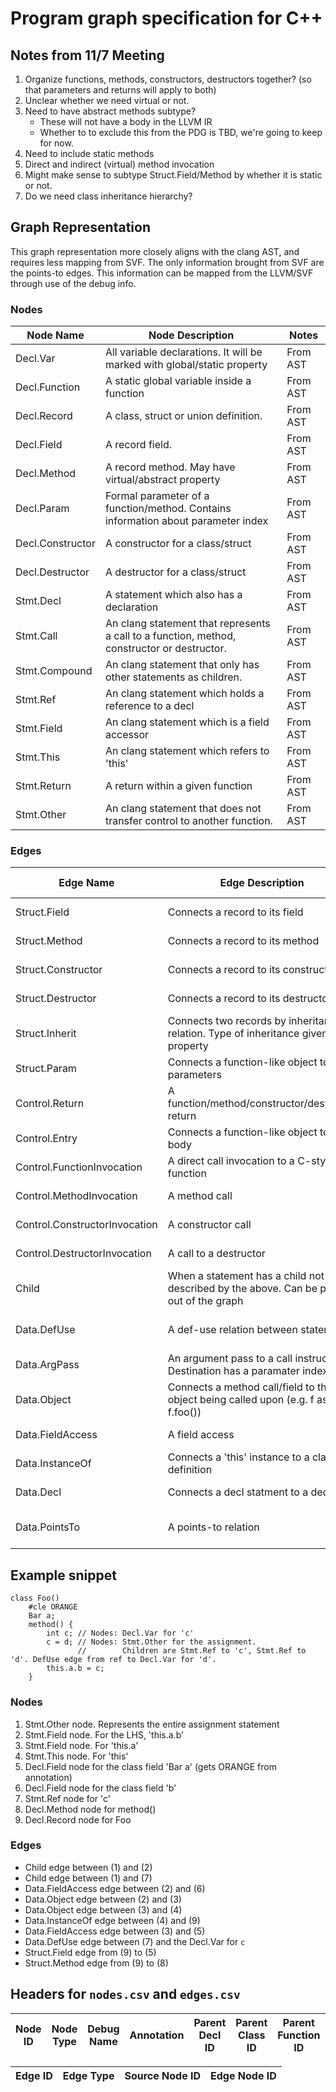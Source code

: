 # Program graph specification for C++

## Notes from 11/7 Meeting
1. Organize functions, methods, constructors, destructors together? (so that parameters and returns will apply to both)
2. Unclear whether we need virtual or not.
3. Need to have abstract methods subtype?
   - These will not have a body in the LLVM IR 
   - Whether to to exclude this from the PDG is TBD, we're going to keep for now. 
4. Need to include static methods 
5. Direct and indirect (virtual) method invocation 
6. Might make sense to subtype Struct.Field/Method by whether it is static or not.  
7. Do we need class inheritance hierarchy?


## Graph Representation

This graph representation more closely aligns with the clang AST, and requires less mapping from 
SVF. The only information brought from SVF are the points-to edges. This information can be mapped
from the LLVM/SVF through use of the debug info.


### Nodes

| Node Name        | Node Description                                                                            | Notes    |
| ---------------- | ------------------------------------------------------------------------------------------- | -------- |
| Decl.Var         | All variable declarations. It will be marked with global/static property                    | From AST |
| Decl.Function    | A static global variable inside a function                                                  | From AST |
| Decl.Record      | A class, struct or union definition.                                                        | From AST |
| Decl.Field       | A record field.                                                                             | From AST |
| Decl.Method      | A record method. May have virtual/abstract property                                         | From AST |
| Decl.Param       | Formal parameter of a function/method. Contains information about parameter index           | From AST |
| Decl.Constructor | A constructor for a class/struct                                                            | From AST |
| Decl.Destructor  | A destructor for a class/struct                                                             | From AST |
| Stmt.Decl        | A statement which also has a declaration                                                    | From AST |
| Stmt.Call        | An clang statement that represents a call to a function, method, constructor or destructor. | From AST |
| Stmt.Compound    | An clang statement that only has other statements as children.                              | From AST |
| Stmt.Ref         | An clang statement which holds a reference to a decl                                        | From AST |
| Stmt.Field       | An clang statement which is a field accessor                                                | From AST |
| Stmt.This        | An clang statement which refers to 'this'                                                   | From AST |
| Stmt.Return      | A return within a given function                                                            | From AST |
| Stmt.Other       | An clang statement that does not transfer control to another function.                      | From AST |

### Edges

| Edge Name                     | Edge Description                                                                        | Source Type          | Destination Type | Notes          |
| ----------------------------- | --------------------------------------------------------------------------------------- | -------------------- | ---------------- | -------------- |
| Struct.Field                  | Connects a record to its field                                                          | Decl.Record          | Decl.Field       | From AST       |
| Struct.Method                 | Connects a record to its method                                                         | Decl.Record          | Decl.Method      | From AST       |
| Struct.Constructor            | Connects a record to its constructor                                                    | Decl.Record          | Decl.Constructor | From AST       |
| Struct.Destructor             | Connects a record to its destructor                                                     | Decl.Record          | Decl.Destructor  | From AST       |
| Struct.Inherit                | Connects two records by inheritance relation. Type of inheritance given by a property   | Decl.Record          | Decl.Record      | From AST       |
| Struct.Param                  | Connects a function-like object to its parameters                                       | Decl                 | Decl.Param       | From AST       |
| Control.Return                | A function/method/constructor/destructor return                                         | Stmt.Return          | Stmt.Call        | From AST       |
| Control.Entry                 | Connects a function-like object to it's body                                            | Decl                 | Stmt             | From AST       |
| Control.FunctionInvocation    | A direct call invocation to a C-style function                                          | Stmt.Call            | Decl.Function    | From AST       |
| Control.MethodInvocation      | A method call                                                                           | Stmt.Call            | Decl.Method      | From AST       |
| Control.ConstructorInvocation | A constructor call                                                                      | Stmt.Call            | Decl.Constructor | From AST       |
| Control.DestructorInvocation  | A call to a destructor                                                                  | Stmt.Call            | Decl.Destructor  | From AST       |
| Child                         | When a statement has a child not described by the above. Can be pruned out of the graph | Stmt                 | Stmt             | From AST       |
| Data.DefUse                   | A def-use relation between statements                                                   | Stmt.Decl            | Stmt.Ref         | From AST + SVF |
| Data.ArgPass                  | An argument pass to a call instruction. Destination has a paramater index               | Stmt.Call            | Stmt             | From AST       |
| Data.Object                   | Connects a method call/field to the object being called upon (e.g. f as in f.foo())     | Stmt.Call/Stmt.Field | Stmt             | From AST       |
| Data.FieldAccess              | A field access                                                                          | Stmt                 | Decl.Field       | From AST       |
| Data.InstanceOf               | Connects a 'this' instance to a class definition                                        | Stmt.This            | Decl.Record      | From AST       |
| Data.Decl                     | Connects a decl statment to a decl                                                      | Stmt.Decl            | Decl             | From AST       |
| Data.PointsTo                 | A points-to relation                                                                    | Decl                 | Decl             | From AST + SVF |

## Example snippet

```
class Foo()
    #cle ORANGE
    Bar a;
    method() {
        int c; // Nodes: Decl.Var for 'c'
        c = d; // Nodes: Stmt.Other for the assignment. 
               //        Children are Stmt.Ref to 'c', Stmt.Ref to 'd'. DefUse edge from ref to Decl.Var for 'd'.
        this.a.b = c;
    }
```

### Nodes

1. Stmt.Other node. Represents the entire assignment statement
2. Stmt.Field node. For the LHS, 'this.a.b'
3. Stmt.Field node. For 'this.a'
4. Stmt.This node. For 'this'
5. Decl.Field node for the class field 'Bar a' (gets ORANGE from annotation)
6. Decl.Field node for the class field 'b'
7. Stmt.Ref node for 'c'
8. Decl.Method node for method()
9. Decl.Record node for Foo

### Edges

  - Child edge between (1) and (2)
  - Child edge between (1) and (7)
  - Data.FieldAccess edge between (2) and (6)
  - Data.Object edge between (2) and (3)
  - Data.Object edge between (3) and (4)
  - Data.InstanceOf edge between (4) and (9)
  - Data.FieldAccess edge between (3) and (5)
  - Data.DefUse edge between (7) and the Decl.Var for `c`
  - Struct.Field edge from (9) to (5)
  - Struct.Method edge from (9) to (8)

## Headers for `nodes.csv` and `edges.csv`

| Node ID | Node Type | Debug Name | Annotation | Parent Decl ID | Parent Class ID | Parent Function ID | Param Index | Source Filename | Source Begin Offset | Source End Offset |
| ------- | --------- | ---------- | ---------- | -------------- | --------------- | ------------------ | ----------- | --------------- | ------------------- | ----------------- |

| Edge ID | Edge Type | Source Node ID | Edge Node ID |
| ------- | --------- | -------------- | ------------ |